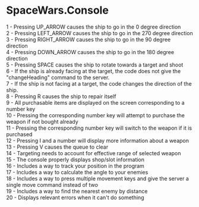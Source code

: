 # SpaceWars.Console

1 - Pressing UP_ARROW causes the ship to go in the 0 degree direction  
2 - Pressing LEFT_ARROW causes the ship to go in the 270 degree direction  
3 - Pressing RIGHT_ARROW causes the ship to go in the 90 degree direction  
4 - Pressing DOWN_ARROW causes the ship to go in the 180 degree direction  
5 - Pressing SPACE causes the ship to rotate towards a target and shoot  
6 - If the ship is already facing at the target, the code does not give the "changeHeading" command to the server.  
7 - If the ship is not facing at a target, the code changes the direction of the ship.  
8 - Pressing R causes the ship to repair itself  
9 - All purchasable items are displayed on the screen corresponding to a number key  
10 - Pressing the corresponding number key will attempt to purchase the weapon if not bought already  
11 - Pressing the corresponding number key will switch to the weapon if it is purchased  
12 - Pressing I and a number will display more information about a weapon  
13 - Pressing V causes the queue to clear  
14 - Targeting needs to account for effective range of selected weapon  
15 - The console properly displays shop/slot information  
16 - Includes a way to track your position in the program  
17 - Includes a way to calculate the angle to your enemies  
18 - Includes a way to press multiple movement keys and give the server a single move command instead of two  
19 - Includes a way to find the nearest enemy by distance  
20 - Displays relevant errors when it can't do something  
